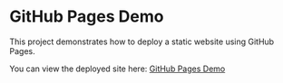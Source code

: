 # GitHub Pages Demo

This project demonstrates how to deploy a static website using GitHub Pages.

You can view the deployed site here: [GitHub Pages Demo](https://musmanse.github.io/gh-pages-demo/)
